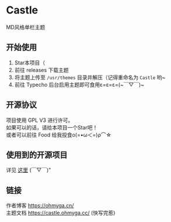 # Castle
MD风格单栏主题
## 开始使用
1. Star本项目（<br>
2. 前往 releases 下载主题<br>
3. 将主题上传至 `/usr/themes` 目录并解压（记得重命名为 `Castle` 哟~<br>
4. 前往 Typecho 后台启用主题即可食用ε=ε=ε=(~￣▽￣)~
## 开源协议
项目使用 GPL V3 进行许可。<br>
如果可以的话，请给本项目一个Star吧！<br>
或者可以前往 Food 给我投食ο(=•ω＜=)ρ⌒☆
## 使用到的开源项目
详见 [这里](https://castle.ohmyga.cc/#/copy?id=%e4%bd%bf%e7%94%a8%e7%9a%84%e5%bc%80%e6%ba%90%e9%a1%b9%e7%9b%ae) (￣▽￣)"
## 链接
作者博客 https://ohmyga.cn/<br>
主题文档 https://castle.ohmyga.cc/ (快写完惹)
